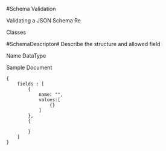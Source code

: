 #Schema Validation


Validating a JSON Schema Re


Classes


#SchemaDescriptor#
Describe the structure and allowed field 

Name 
DataType

Sample Document
```
{
    fields : [
        {
            name: "",
            values:[
                {}
            ]
        },
        {

        }
    ]
}
```